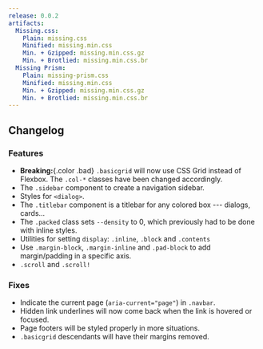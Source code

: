 ```yaml
---
release: 0.0.2
artifacts:
  Missing.css:
    Plain: missing.css
    Minified: missing.min.css
    Min. + Gzipped: missing.min.css.gz
    Min. + Brotlied: missing.min.css.br
  Missing Prism:
    Plain: missing-prism.css
    Minified: missing.min.css
    Min. + Gzipped: missing.min.css.gz
    Min. + Brotlied: missing.min.css.br
---
```


## Changelog

### Features

 - **Breaking:**{.color .bad} `.basicgrid` will now use CSS Grid instead of
   Flexbox. The `.col-*` classes have been changed accordingly.
 - The `.sidebar` component to create a navigation sidebar.
 - Styles for `<dialog>`.
 - The `.titlebar` component is a titlebar for any colored box --- dialogs,
   cards...
 - The `.packed` class sets `--density` to 0, which previously had to be done
   with inline styles.
 - Utilities for setting `display`: `.inline`, `.block` and `.contents`
 - Use `.margin-block`, `.margin-inline` and `.pad-block` to add margin/padding
   in a specific axis.
 - `.scroll` and `.scroll!`

### Fixes

 - Indicate the current page (`aria-current="page"`) in `.navbar`.
 - Hidden link underlines will now come back when the link is hovered or
   focused.
 - Page footers will be styled properly in more situations.
 - `.basicgrid` descendants will have their margins removed.